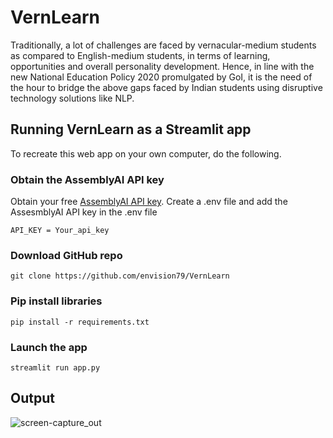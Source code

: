 # VernLearn
Traditionally, a lot of challenges are faced by vernacular-medium students as compared to English-medium students, in terms of learning, opportunities and overall personality development. Hence, in line with the new National Education Policy 2020 promulgated by GoI, it is the need of the hour to bridge the above gaps faced by Indian students using disruptive technology solutions like NLP.


## Running VernLearn as a Streamlit app
To recreate this web app on your own computer, do the following.

### Obtain the AssemblyAI API key

Obtain your free [AssemblyAI API key](https://www.assemblyai.com/dashboard/signup).
Create a .env file and add the AssesmblyAI API key in the .env file
```
API_KEY = Your_api_key
```

###  Download GitHub repo
```
git clone https://github.com/envision79/VernLearn
```

###  Pip install libraries
```
pip install -r requirements.txt
```

###  Launch the app

```
streamlit run app.py
```
## Output
![screen-capture_out](https://user-images.githubusercontent.com/71789479/229980943-3873e86b-7e8b-48ff-9f1c-7914c9a440e6.gif)
